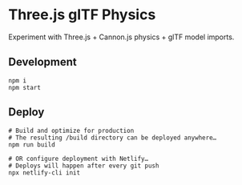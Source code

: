 # Three.js glTF Physics

Experiment with Three.js + Cannon.js physics + glTF model imports.

## Development

```shell
npm i
npm start
```

## Deploy

```shell
# Build and optimize for production
# The resulting /build directory can be deployed anywhere…
npm run build

# OR configure deployment with Netlify…
# Deploys will happen after every git push
npx netlify-cli init
```